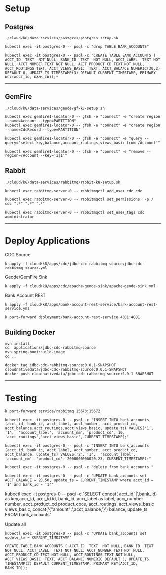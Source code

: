 

# Setup


## Postgres

```shell
./cloud/k8/data-services/postgres/postgres-setup.sh
```

```shell
kubectl exec -it postgres-0 -- psql -c "drop TABLE BANK_ACCOUNTS"
```


```shell
kubectl exec -it postgres-0 -- psql -c "CREATE TABLE BANK_ACCOUNTS ( ACCT_ID  TEXT  NOT NULL, BANK_ID  TEXT  NOT NULL, ACCT_LABEL  TEXT NOT NULL, ACCT_NUMBER TEXT NOT NULL, ACCT_PRODUCT_CD TEXT NOT NULL, ACCT_ROUTINGS TEXT, ACCT_VIEWS_BASIC  TEXT, ACCT_BALANCE NUMERIC(30,2) DEFAULT 0, UPDATE_TS TIMESTAMP(3) DEFAULT CURRENT_TIMESTAMP, PRIMARY KEY(ACCT_ID, BANK_ID));"
```

---------------

## GemFire

```shell
./cloud/k8/data-services/geode/gf-k8-setup.sh
```


```shell
kubectl exec gemfire1-locator-0 -- gfsh -e "connect" -e "create region --name=Account --type=PARTITION"
kubectl exec gemfire1-locator-0 -- gfsh -e "connect" -e "create region --name=CdcRecord --type=PARTITION"
```

```shell
kubectl exec gemfire1-locator-0 -- gfsh -e "connect" -e "query --query='select key,balance,account_routings,views_basic from /Account'"
```

```shell
kubectl exec gemfire1-locator-0 -- gfsh -e "connect" -e "remove --region=/Account --key='1|1'"
```
## Rabbit

```shell
./cloud/k8/data-services/rabbitmq/rabbit-k8-setup.sh
```

```shell
kubectl exec rabbitmq-server-0 -- rabbitmqctl add_user cdc cdc
```

```shell
kubectl exec rabbitmq-server-0 -- rabbitmqctl set_permissions  -p / cdc ".*" ".*" ".*"
```

```shell
kubectl exec rabbitmq-server-0 -- rabbitmqctl set_user_tags cdc administrator
```

-----

# Deploy Applications


CDC Source

```shell
k apply -f cloud/k8/apps/cdc/jdbc-cdc-rabbitmq-source/jdbc-cdc-rabbitmq-source.yml
```

Geode/GemFire Sink

```shell
k apply -f cloud/k8/apps/cdc/apache-geode-sink/apache-geode-sink.yml
```


Bank Account REST

```shell
k apply -f cloud/k8/apps/bank-account-rest-service/bank-account-rest-service.yml
```

```shell
k port-forward deployment/bank-account-rest-service 4001:4001
```

## Building Docker

```shell
mvn install
cd  applications/jdbc-cdc-rabbitmq-source
mvn spring-boot:build-image
cd ..
```


```shell
docker tag jdbc-cdc-rabbitmq-source:0.0.1-SNAPSHOT cloudnativedata/jdbc-cdc-rabbitmq-source:0.0.1-SNAPSHOT
docker push cloudnativedata/jdbc-cdc-rabbitmq-source:0.0.1-SNAPSHOT
```

--------------------
# Testing 

```shell
k port-forward service/rabbitmq 15673:15672
```


```shell
kubectl exec -it postgres-0 -- psql -c "INSERT INTO bank_accounts (acct_id, bank_id, acct_label, acct_number, acct_product_cd, acct_balance,acct_routings,acct_views_basic, update_ts) VALUES('1', '1',  'account_label', 'account_nm', 'product_cd', 10, 'acct_routings','acct_views_basic', CURRENT_TIMESTAMP);"
```

```shell
kubectl exec -it postgres-0 -- psql -c "INSERT INTO bank_accounts (acct_id, bank_id, acct_label, acct_number, acct_product_cd, acct_balance, update_ts) VALUES('2', '1',  'account_label', 'account_nm', 'product_cd', 2000000000020.23, CURRENT_TIMESTAMP);"
```

```shell
kubectl exec -it postgres-0 -- psql -c "delete from bank_accounts "
```


```shell
kubectl exec -it postgres-0 -- psql -c "UPDATE bank_accounts set ACCT_BALANCE = 20.50, update_ts = CURRENT_TIMESTAMP where acct_id = '1' and bank_id = '1'"
```
kubectl exec -it postgres-0 -- psql -c "SELECT  concat( acct_id,'|',bank_id) as key,acct_id,  acct_id id, bank_id, acct_label as label, acct_number number, acct_product_cd product_code, acct_routings, acct_views_basic views_basic, concat('{\"amount\":',acct_balance,'}') balance, update_ts FROM bank_accounts"

Update all
```shell
kubectl exec -it postgres-0 -- psql -c "UPDATE bank_accounts set update_ts = CURRENT_TIMESTAMP"
```

```postgres-sql
CREATE TABLE BANK_ACCOUNTS ( ACCT_ID  TEXT  NOT NULL, BANK_ID  TEXT  NOT NULL, ACCT_LABEL  TEXT NOT NULL, ACCT_NUMBER TEXT NOT NULL, ACCT_PRODUCT_CD TEXT NOT NULL, ACCT_ROUTINGS TEXT NOT NULL, ACCT_VIEWS_BASIC  TEXT, ACCT_BALANCE NUMERIC DEFAULT 0, UPDATE_TS TIMESTAMP(3) DEFAULT CURRENT_TIMESTAMP, PRIMARY KEY(ACCT_ID, BANK_ID));
```


